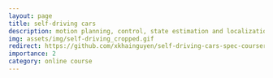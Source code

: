```yaml
---
layout: page
title: self-driving cars
description: motion planning, control, state estimation and localization of autonomous cars
img: assets/img/self-driving_cropped.gif
redirect: https://github.com/xkhainguyen/self-driving-cars-spec-coursera
importance: 2
category: online course
---
```

